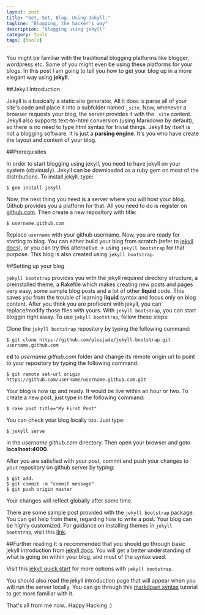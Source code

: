 ```yaml
---
layout: post
title: "Get, Set, Blog. Using Jekyll."
tagline: "Blogging, the hacker's way"
description: "Blogging using jekyll"
category: tools
tags: [tools]
---
```

You might be familiar with the traditional blogging platforms like blogger, wordpress etc. Some of you might even be using these platforms for your blogs. In this post I am going to tell you how to get your blog up in a more elegant way using **jekyll**.


##Jekyll Introduction

Jekyll is a basically a static site generator. All it does is parse all of your site's code and place it into a subfolder named `_site`. Now, whenever a browser requests your blog, the server provides it with the `_site` content. 
Jekyll also supports text-to-html conversion (using Markdown by default), so there is no need to type html syntax for trivial things.
Jekyll by itself is not a blogging software. It is just a **parsing engine**. It's you who have create the layout and content of your blog.


##Prerequisites

In order to start blogging using jekyll, you need to have jekyll on your system (obviously). Jekyll can be downloaded as a ruby gem on most of the distributions. To install jekyll, type:

	$ gem install jekyll

Now, the next thing you need is a server where you will host your blog. Github provides you a platform for that. All you need to do is register on [github.com](https://www.github.com). Then create a new repository with title:

	$ username.github.com

Replace `username` with your github username. Now, you are ready for starting to blog. You can either build your blog from scratch (refer to [jekyll docs](http://jekyllrb.com/docs/home/)), or you can try this alternative -> using `jekyll bootstrap` for that purpose. This blog is also created using `jekyll bootstrap`. 


##Setting up your blog

`jekyll bootstrap` provides you with the jekyll required directory structure, a preinstalled theme, a Rakefile which makes creating new posts and pages very easy, some sample blog posts and a lot of other **liquid** code. This saves you from the trouble of learning **liquid** syntax and focus only on blog content. After you think you are proficient with jekyll, you can replace/modify those files with yours. With `jekyll bootstrap`, you can start bloggin right away. To use `jekyll bootstrap`, follow these steps:

Clone  the `jekyll bootstrap` repository by typing the following command:

	$ git clone https://github.com/plusjade/jekyll-bootstrap.git username.github.com

**cd** to *username.github.com* folder and change its remote origin url to point to your repository by typing the following command.

	$ git remote set-url origin https://github.com/username/username.github.com.git

Your blog is now up and ready. It would be live within an hour or two. To create a new post, just type in the following command:

	$ rake post title="My First Post"

You can check your blog locally too. Just type:
	
	$ jekyll serve

in the *username.github.com* directory. Then open your browser and goto **localhost:4000**.

After you are satisfied with your post, commit and push your changes to your repository on github server by typing:
	
	$ git add.
	$ git commit -m "commit message"
	$ git push origin master

Your changes will reflect globally after some time.

There are some sample post provided with the `jekyll bootstrap` package. You can get help from there, regarding how to write a post. Your blog can be highly customized. 
For guidance on installing themes in `jekyll bootstrap`, visit this [link](http://jekyllbootstrap.com/usage/jekyll-theming.html).
	

##Further reading
It is recommended that you should go through basic jekyll introduction from [jekyll docs](http://jekyllrb.com/docs/home/). You will get a better understanding of what is going on within your blog, and most of the syntax used. 

Visit this [jekyll quick start](http://jekyllbootstrap.com/usage/jekyll-quick-start.html) for more options with `jekyll bootstrap`.

You should also read the jekyll introduction page that will appear when you will run the server locally.
You can go through this [markdown syntax](http://daringfireball.net/projects/markdown/syntax#em) tutorial to get more familiar with it.

That's all from me now..
Happy Hacking :)



